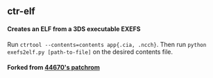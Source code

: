 ## ctr-elf
#### Creates an ELF from a 3DS executable EXEFS

Run `ctrtool --contents=contents app{.cia, .ncch}`.
Then run `python exefs2elf.py [path-to-file]` on the desired contents file.

#### Forked from [44670's patchrom](https://github.com/44670/patchrom)
